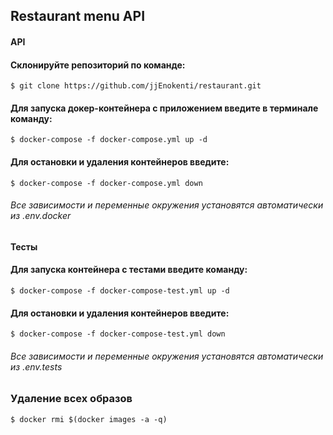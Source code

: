 <h2> Restaurant menu API</h2>

<h4> API </h4>

#### Склонируйте репозиторий по команде:
    $ git clone https://github.com/jjEnokenti/restaurant.git
#### Для запуска докер-контейнера с приложением введите в терминале команду:
    $ docker-compose -f docker-compose.yml up -d
#### Для остановки и удаления контейнеров введите:
    $ docker-compose -f docker-compose.yml down
<h6> Все зависимости и переменные окружения установятся автоматически из .env.docker</h6> 


<h4> Тесты </h4> 

#### Для запуска контейнера с тестами введите команду:
    $ docker-compose -f docker-compose-test.yml up -d
#### Для остановки и удаления контейнеров введите:
    $ docker-compose -f docker-compose-test.yml down
<h6> Все зависимости и переменные окружения установятся автоматически из .env.tests</h6>

<h3> Удаление всех образов </h3>

    $ docker rmi $(docker images -a -q)
